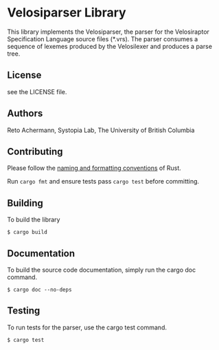 # Velosiparser Library

This library implements the Velosiparser, the parser for the Velosiraptor Specification Language
source files (*.vrs). The parser consumes a sequence of lexemes produced by the Velosilexer and
produces a parse tree.


## License

see the LICENSE file.


## Authors

Reto Achermann, Systopia Lab, The University of British Columbia


## Contributing

Please follow the [naming and formatting conventions](https://doc.rust-lang.org/1.0.0/style/style/naming/README.html)
of Rust.

Run `cargo fmt` and ensure tests pass `cargo test` before committing.


## Building

To build the library

```
$ cargo build
```


## Documentation

To build the source code documentation, simply run the cargo doc command.

```
$ cargo doc --no-deps
```


## Testing

To run tests for the parser, use the cargo test command.

```
$ cargo test
```
